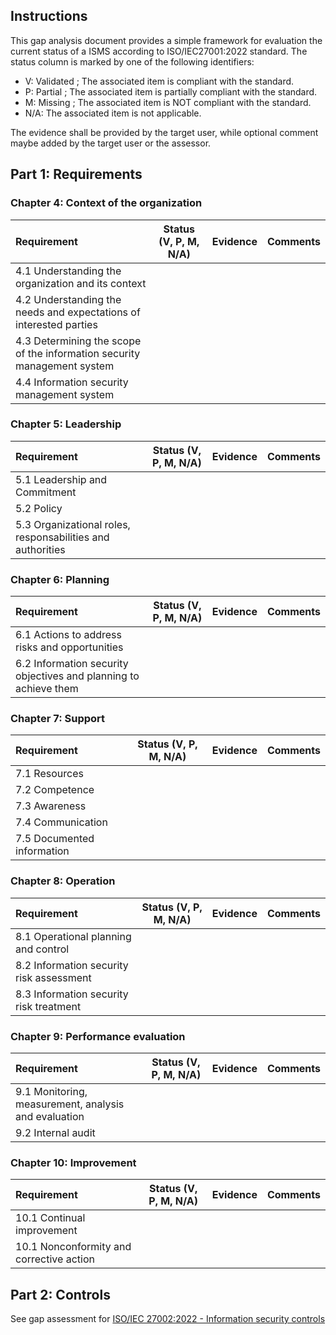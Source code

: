 ## Instructions
This gap analysis document provides a simple framework for evaluation the current status of a ISMS according to ISO/IEC27001:2022 standard. 
The status column is marked by one of the following identifiers:
* V: Validated ; The associated item is compliant with the standard.
* P: Partial ; The associated item is partially compliant with the standard.
* M: Missing ; The associated item is NOT compliant with the standard.
* N/A: The associated item is not applicable.

The evidence shall be provided by the target user, while optional comment maybe added by the target user or the assessor.

## Part 1: Requirements

### Chapter 4: Context of the organization

| Requirement                          | Status (V, P, M, N/A)   | Evidence | Comments      |
|:-------------------------------------|-------------------------|----------|---------------|
| 4.1 Understanding the organization and its context                                        |
| 4.2 Understanding the needs and expectations of interested parties                        |
| 4.3 Determining the scope of the information security management system                   |
| 4.4 Information security management system                                                |

### Chapter 5: Leadership

| Requirement                          | Status (V, P, M, N/A)   | Evidence | Comments      |
|:-------------------------------------|-------------------------|----------|---------------|
| 5.1 Leadership and Commitment                                                             |
| 5.2 Policy                                                                                |
| 5.3 Organizational roles, responsabilities and authorities                                |

### Chapter 6: Planning 

| Requirement                          | Status (V, P, M, N/A)   | Evidence | Comments      |
|:-------------------------------------|-------------------------|----------|---------------|
| 6.1 Actions to address risks and opportunities                                            |
| 6.2 Information security objectives and planning to achieve them                          |

### Chapter 7: Support

| Requirement                          | Status (V, P, M, N/A)   | Evidence | Comments      |
|:-------------------------------------|-------------------------|----------|---------------|
| 7.1 Resources                                                                             |
| 7.2 Competence                                                                            |
| 7.3 Awareness                                                                             |
| 7.4 Communication                                                                         |
| 7.5 Documented information                                                                |

### Chapter 8: Operation

| Requirement                          | Status (V, P, M, N/A)   | Evidence | Comments      |
|:-------------------------------------|-------------------------|----------|---------------|
| 8.1 Operational planning and control                                                      |
| 8.2 Information security risk assessment                                                  |
| 8.3 Information security risk treatment                                                   |

### Chapter 9: Performance evaluation

| Requirement                          | Status (V, P, M, N/A)   | Evidence | Comments      |
|:-------------------------------------|-------------------------|----------|---------------|
| 9.1 Monitoring, measurement, analysis and evaluation
| 9.2 Internal audit

### Chapter 10: Improvement

| Requirement                          | Status (V, P, M, N/A)   | Evidence | Comments      |
|:-------------------------------------|-------------------------|----------|---------------|
| 10.1 Continual improvement
| 10.1 Nonconformity and corrective action

## Part 2: Controls

See gap assessment for [ISO/IEC 27002:2022 - Information security controls](iso-iec-27002-2022.md)
